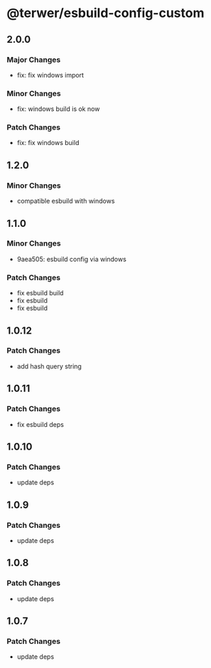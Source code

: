 # @terwer/esbuild-config-custom

## 2.0.0

### Major Changes

- fix: fix windows import

### Minor Changes

- fix: windows build is ok now

### Patch Changes

- fix: fix windows build

## 1.2.0

### Minor Changes

- compatible esbuild with windows

## 1.1.0

### Minor Changes

- 9aea505: esbuild config via windows

### Patch Changes

- fix esbuild build
- fix esbuild
- fix esbuild

## 1.0.12

### Patch Changes

- add hash query string

## 1.0.11

### Patch Changes

- fix esbuild deps

## 1.0.10

### Patch Changes

- update deps

## 1.0.9

### Patch Changes

- update deps

## 1.0.8

### Patch Changes

- update deps

## 1.0.7

### Patch Changes

- update deps
